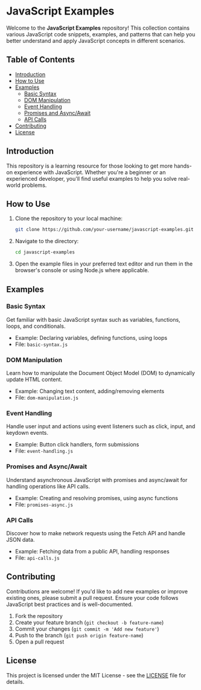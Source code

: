 
# JavaScript Examples

Welcome to the **JavaScript Examples** repository! This collection contains various JavaScript code snippets, examples, and patterns that can help you better understand and apply JavaScript concepts in different scenarios.

## Table of Contents

- [Introduction](#introduction)
- [How to Use](#how-to-use)
- [Examples](#examples)
  - [Basic Syntax](#basic-syntax)
  - [DOM Manipulation](#dom-manipulation)
  - [Event Handling](#event-handling)
  - [Promises and Async/Await](#promises-and-async-await)
  - [API Calls](#api-calls)
- [Contributing](#contributing)
- [License](#license)

## Introduction

This repository is a learning resource for those looking to get more hands-on experience with JavaScript. Whether you're a beginner or an experienced developer, you'll find useful examples to help you solve real-world problems.

## How to Use

1. Clone the repository to your local machine:
   ```bash
   git clone https://github.com/your-username/javascript-examples.git
   ```

2. Navigate to the directory:
   ```bash
   cd javascript-examples
   ```

3. Open the example files in your preferred text editor and run them in the browser's console or using Node.js where applicable.

## Examples

### Basic Syntax
Get familiar with basic JavaScript syntax such as variables, functions, loops, and conditionals.

- Example: Declaring variables, defining functions, using loops
- File: `basic-syntax.js`

### DOM Manipulation
Learn how to manipulate the Document Object Model (DOM) to dynamically update HTML content.

- Example: Changing text content, adding/removing elements
- File: `dom-manipulation.js`

### Event Handling
Handle user input and actions using event listeners such as click, input, and keydown events.

- Example: Button click handlers, form submissions
- File: `event-handling.js`

### Promises and Async/Await
Understand asynchronous JavaScript with promises and async/await for handling operations like API calls.

- Example: Creating and resolving promises, using async functions
- File: `promises-async.js`

### API Calls
Discover how to make network requests using the Fetch API and handle JSON data.

- Example: Fetching data from a public API, handling responses
- File: `api-calls.js`

## Contributing

Contributions are welcome! If you'd like to add new examples or improve existing ones, please submit a pull request. Ensure your code follows JavaScript best practices and is well-documented.

1. Fork the repository
2. Create your feature branch (`git checkout -b feature-name`)
3. Commit your changes (`git commit -m 'Add new feature'`)
4. Push to the branch (`git push origin feature-name`)
5. Open a pull request

## License

This project is licensed under the MIT License - see the [LICENSE](LICENSE) file for details.
